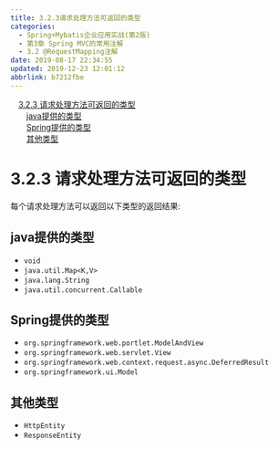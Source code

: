 ```yaml
---
title: 3.2.3请求处理方法可返回的类型
categories: 
  - Spring+Mybatis企业应用实战(第2版)
  - 第3章 Spring MVC的常用注解
  - 3.2 @RequestMapping注解
date: 2019-08-17 22:34:55
updated: 2019-12-23 12:01:12
abbrlink: b7212fbe
---
```

<div id='my_toc'><a href="/JavaReadingNotes/b7212fbe/#3-2-3-请求处理方法可返回的类型" class="header_1">3.2.3 请求处理方法可返回的类型</a>&nbsp;<br><a href="/JavaReadingNotes/b7212fbe/#java提供的类型" class="header_2">java提供的类型</a>&nbsp;<br><a href="/JavaReadingNotes/b7212fbe/#Spring提供的类型" class="header_2">Spring提供的类型</a>&nbsp;<br><a href="/JavaReadingNotes/b7212fbe/#其他类型" class="header_2">其他类型</a>&nbsp;<br></div>
<style>.header_1{margin-left: 1em;}.header_2{margin-left: 2em;}.header_3{margin-left: 3em;}.header_4{margin-left: 4em;}.header_5{margin-left: 5em;}.header_6{margin-left: 6em;}</style>
<!--more-->
<script>if (navigator.platform.search('arm')==-1){document.getElementById('my_toc').style.display = 'none';}var e,p = document.getElementsByTagName('p');while (p.length>0) {e = p[0];e.parentElement.removeChild(e);}</script>

<!--end-->
<!--SSTStart-->
# 3.2.3 请求处理方法可返回的类型 #
每个请求处理方法可以返回以下类型的返回结果:
## java提供的类型 ##
- `void`
- `java.util.Map<K,V>`
- `java.lang.String`
- `java.util.concurrent.Callable`

## Spring提供的类型 ##
- `org.springframework.web.portlet.ModelAndView`
- `org.springframework.web.servlet.View`
- `org.springframework.web.context.request.async.DeferredResult`
- `org.springframework.ui.Model`

## 其他类型 ##
- `HttpEntity`
- `ResponseEntity`
<!--SSTStop-->



